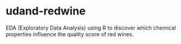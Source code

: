 # udand-redwine
EDA (Exploratory Data Analysis) using R to discover which chemical properties influence the quality score of red wines.
